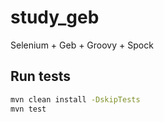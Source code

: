 # study_geb

Selenium + Geb + Groovy + Spock

## Run tests

```sh
mvn clean install -DskipTests
mvn test
```
